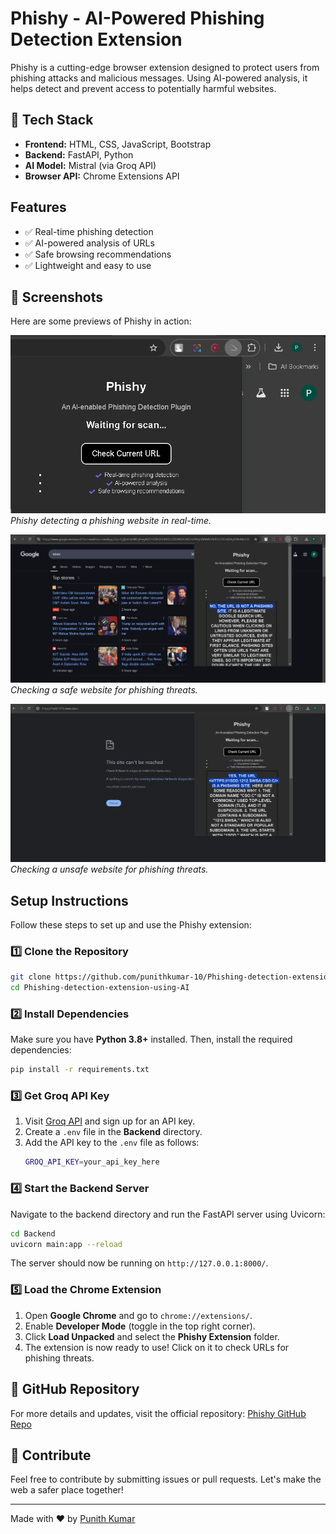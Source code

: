 # Phishy - AI-Powered Phishing Detection Extension

Phishy is a cutting-edge browser extension designed to protect users from phishing attacks and malicious messages. Using AI-powered analysis, it helps detect and prevent access to potentially harmful websites.

## 🚀 Tech Stack
- **Frontend:** HTML, CSS, JavaScript, Bootstrap
- **Backend:** FastAPI, Python
- **AI Model:** Mistral (via Groq API)
- **Browser API:** Chrome Extensions API

## Features
- ✅ Real-time phishing detection
- ✅ AI-powered analysis of URLs
- ✅ Safe browsing recommendations
- ✅ Lightweight and easy to use

## 📸 Screenshots
Here are some previews of Phishy in action:

![Phishy Browser Extension](screenshots/screenshot1.png)
*Phishy detecting a phishing website in real-time.*

![Phishy Safe URL Check](screenshots/screenshot2.png)
*Checking a safe website for phishing threats.*

![Phishy Safe URL Check](screenshots/screenshot3.png)
*Checking a unsafe website for phishing threats.*

## Setup Instructions 
Follow these steps to set up and use the Phishy extension:

### 1️⃣ Clone the Repository
```sh
git clone https://github.com/punithkumar-10/Phishing-detection-extension-using-AI.git
cd Phishing-detection-extension-using-AI
```

### 2️⃣ Install Dependencies
Make sure you have **Python 3.8+** installed. Then, install the required dependencies:
```sh
pip install -r requirements.txt
```

### 3️⃣ Get Groq API Key
1. Visit [Groq API](https://groq.com/) and sign up for an API key.
2. Create a `.env` file in the **Backend** directory.
3. Add the API key to the `.env` file as follows:
   ```sh
   GROQ_API_KEY=your_api_key_here
   ```

### 4️⃣ Start the Backend Server
Navigate to the backend directory and run the FastAPI server using Uvicorn:
```sh
cd Backend
uvicorn main:app --reload
```
The server should now be running on `http://127.0.0.1:8000/`.

### 5️⃣ Load the Chrome Extension
1. Open **Google Chrome** and go to `chrome://extensions/`.
2. Enable **Developer Mode** (toggle in the top right corner).  
3. Click **Load Unpacked** and select the **Phishy Extension** folder.
4. The extension is now ready to use! Click on it to check URLs for phishing threats.

## 🔗 GitHub Repository
For more details and updates, visit the official repository:
[Phishy GitHub Repo](https://github.com/punithkumar-10/Phishing-detection-extension-using-AI)

## 🚀 Contribute
Feel free to contribute by submitting issues or pull requests. Let's make the web a safer place together!

---
Made with ❤️ by [Punith Kumar](https://github.com/punithkumar-10/)

